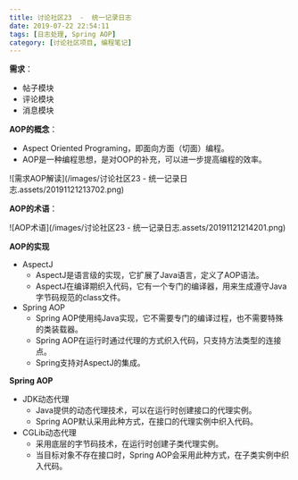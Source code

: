 ```yaml
---
title: 讨论社区23  -  统一记录日志
date: 2019-07-22 22:54:11
tags: [日志处理, Spring AOP]
category: [讨论社区项目, 编程笔记]
---
```


**需求**：

- 帖子模块
- 评论模块
- 消息模块

**AOP的概念**：

- Aspect Oriented Programing，即面向方面（切面）编程。
- AOP是一种编程思想，是对OOP的补充，可以进一步提高编程的效率。

![需求AOP解读](/images/讨论社区23 - 统一记录日志.assets/20191121213702.png)

**AOP的术语**：

![AOP术语](/images/讨论社区23 - 统一记录日志.assets/20191121214201.png)

**AOP的实现**

- AspectJ
  - AspectJ是语言级的实现，它扩展了Java语言，定义了AOP语法。
  - AspectJ在编译期织入代码，它有一个专门的编译器，用来生成遵守Java字节码规范的class文件。
- Spring AOP
  - Spring AOP使用纯Java实现，它不需要专门的编译过程，也不需要特殊的类装载器。
  - Spring AOP在运行时通过代理的方式织入代码，只支持方法类型的连接点。
  - Spring支持对AspectJ的集成。

**Spring AOP**

- JDK动态代理
  - Java提供的动态代理技术，可以在运行时创建接口的代理实例。
  - Spring AOP默认采用此种方式，在接口的代理实例中织入代码。
- CGLib动态代理
  - 采用底层的字节码技术，在运行时创建子类代理实例。
  - 当目标对象不存在接口时，Spring AOP会采用此种方式，在子类实例中织入代码。